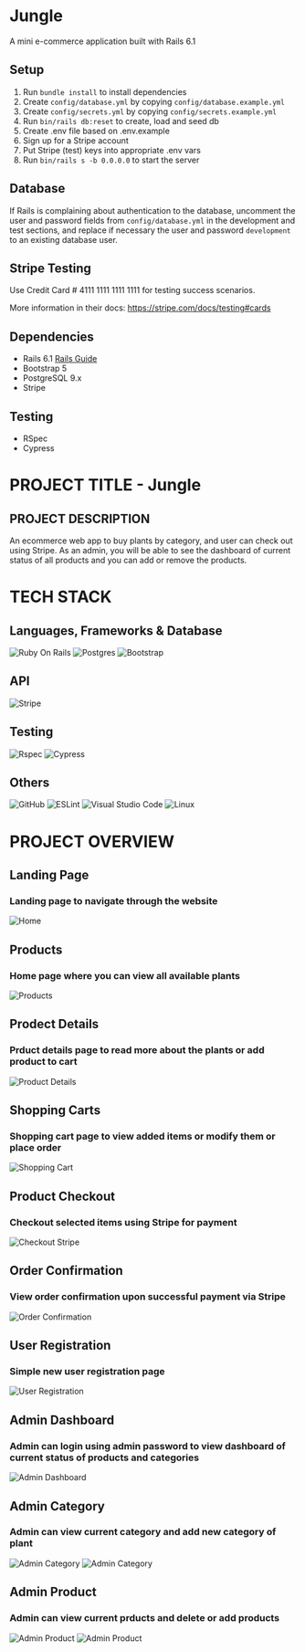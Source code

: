 # Jungle

A mini e-commerce application built with Rails 6.1

## Setup

1. Run `bundle install` to install dependencies
2. Create `config/database.yml` by copying `config/database.example.yml`
3. Create `config/secrets.yml` by copying `config/secrets.example.yml`
4. Run `bin/rails db:reset` to create, load and seed db
5. Create .env file based on .env.example
6. Sign up for a Stripe account
7. Put Stripe (test) keys into appropriate .env vars
8. Run `bin/rails s -b 0.0.0.0` to start the server

## Database

If Rails is complaining about authentication to the database, uncomment the user and password fields from `config/database.yml` in the development and test sections, and replace if necessary the user and password `development` to an existing database user.

## Stripe Testing

Use Credit Card # 4111 1111 1111 1111 for testing success scenarios.

More information in their docs: <https://stripe.com/docs/testing#cards>

## Dependencies

- Rails 6.1 [Rails Guide](http://guides.rubyonrails.org/v6.1/)
- Bootstrap 5
- PostgreSQL 9.x
- Stripe

## Testing

- RSpec
- Cypress


# 
# PROJECT TITLE - Jungle

## PROJECT DESCRIPTION

An ecommerce web app to buy plants by category, and user can check out using Stripe. As an admin, you will be able to see the dashboard of current status of all products and you can add or remove the products.

# TECH STACK #

## Languages, Frameworks & Database ##

![Ruby On Rails](https://img.shields.io/badge/javascript-%23323330.svg?style=for-the-badge&logo=javascript&logoColor=%23F7DF1E)
![Postgres](https://img.shields.io/badge/postgres-%23316192.svg?style=for-the-badge&logo=postgresql&logoColor=white)
![Bootstrap](https://img.shields.io/badge/node.js-6DA55F?style=for-the-badge&logo=node.js&logoColor=white)

## API ##
![Stripe](https://img.shields.io/badge/javascript-%23323330.svg?style=for-the-badge&logo=javascript&logoColor=%23F7DF1E)

## Testing ##
![Rspec](https://img.shields.io/badge/javascript-%23323330.svg?style=for-the-badge&logo=javascript&logoColor=%23F7DF1E)
![Cypress](https://img.shields.io/badge/javascript-%23323330.svg?style=for-the-badge&logo=javascript&logoColor=%23F7DF1E)

## Others
![GitHub](https://img.shields.io/badge/github-%23121011.svg?style=for-the-badge&logo=github&logoColor=white)
![ESLint](https://img.shields.io/badge/ESLint-4B3263?style=for-the-badge&logo=eslint&logoColor=white)
![Visual Studio Code](https://img.shields.io/badge/Visual%20Studio%20Code-0078d7.svg?style=for-the-badge&logo=visual-studio-code&logoColor=white)
![Linux](https://img.shields.io/badge/Linux-FCC624?style=for-the-badge&logo=linux&logoColor=black)

# PROJECT OVERVIEW #

## Landing Page 
### Landing page to navigate through the website ###
![Home](doc/Home.jpg)

## Products 
### Home page where you can view all available plants ###
![Products](doc/products.jpg)

## Prodect Details
### Prduct details page to read more about the plants or add product to cart ###
![Product Details](doc/productDetail.jpg)

## Shopping Carts
### Shopping cart page to view added items or modify them or place order ###
![Shopping Cart](doc/shopping%20cart.jpg)

## Product Checkout
### Checkout selected items using Stripe for payment ###
![Checkout Stripe](doc/stripe%20integration.jpg)

## Order Confirmation
### View order confirmation upon successful payment via Stripe ###
![Order Confirmation](doc/orderConfirmation.jpg)

## User Registration
### Simple new user registration page ###
![User Registration](doc/userRegistration.jpg)

## Admin Dashboard
### Admin can login using admin password to view dashboard of current status of products and categories ###
![Admin Dashboard](doc/admin%20dashboard.jpg)

## Admin Category
### Admin can view current category and add new category of plant ###
![Admin Category](doc/admin%20category.jpg)
![Admin Category](doc/adminAddCategory.jpg)

## Admin Product
### Admin can view current prducts and delete or add products  ###
![Admin Product](doc/adminAddProdcut.jpg)
![Admin Product](doc/adminAddNewProduct.jpg)

